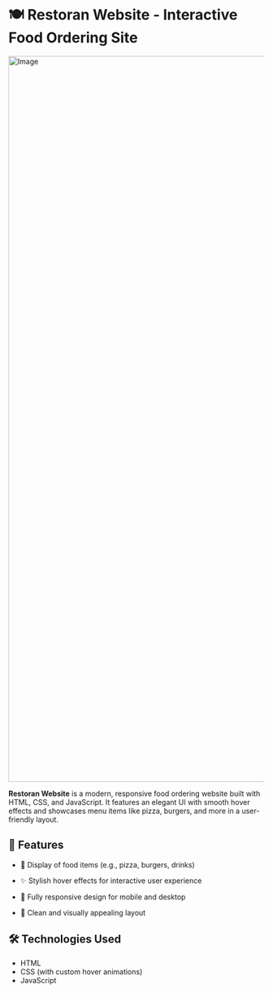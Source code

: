 # 🍽️ Restoran Website - Interactive Food Ordering Site

<img width="1426" alt="Image" src="https://github.com/user-attachments/assets/98203530-b311-4823-b538-be99cf30224f" />

**Restoran Website** is a modern, responsive food ordering website built with HTML, CSS, and JavaScript. It features an elegant UI with smooth hover effects and showcases menu items like pizza, burgers, and more in a user-friendly layout.

## 🚀 Features

- 🍕 Display of food items (e.g., pizza, burgers, drinks)
- ✨ Stylish hover effects for interactive user experience
- 📱 Fully responsive design for mobile and desktop

- 🎨 Clean and visually appealing layout

## 🛠️ Technologies Used

- HTML 
- CSS (with custom hover animations)  
- JavaScript 



